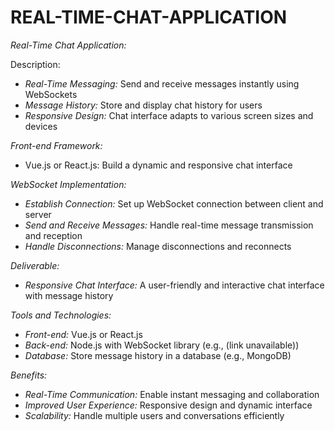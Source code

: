 # REAL-TIME-CHAT-APPLICATION

*Real-Time Chat Application:*

Description:

- *Real-Time Messaging:* Send and receive messages instantly using WebSockets
- *Message History:* Store and display chat history for users
- *Responsive Design:* Chat interface adapts to various screen sizes and devices

*Front-end Framework:*

- Vue.js or React.js: Build a dynamic and responsive chat interface

*WebSocket Implementation:*

- *Establish Connection:* Set up WebSocket connection between client and server
- *Send and Receive Messages:* Handle real-time message transmission and reception
- *Handle Disconnections:* Manage disconnections and reconnects

*Deliverable:*

- *Responsive Chat Interface:* A user-friendly and interactive chat interface with message history

*Tools and Technologies:*

- *Front-end:* Vue.js or React.js
- *Back-end:* Node.js with WebSocket library (e.g., (link unavailable))
- *Database:* Store message history in a database (e.g., MongoDB)

*Benefits:*

- *Real-Time Communication:* Enable instant messaging and collaboration
- *Improved User Experience:* Responsive design and dynamic interface
- *Scalability:* Handle multiple users and conversations efficiently

